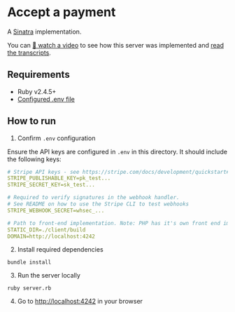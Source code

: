 # Accept a payment

A [Sinatra](http://sinatrarb.com/) implementation.

You can [🎥 watch a video](https://youtu.be/079khYtqWPo) to see how this server was implemented and [read the transcripts](./TRANSCRIPTS.md).

## Requirements

- Ruby v2.4.5+
- [Configured .env file](../../README.md)

## How to run

1. Confirm `.env` configuration

Ensure the API keys are configured in `.env` in this directory. It should include the following keys:

```yaml
# Stripe API keys - see https://stripe.com/docs/development/quickstart#api-keys
STRIPE_PUBLISHABLE_KEY=pk_test...
STRIPE_SECRET_KEY=sk_test...

# Required to verify signatures in the webhook handler.
# See README on how to use the Stripe CLI to test webhooks
STRIPE_WEBHOOK_SECRET=whsec_...

# Path to front-end implementation. Note: PHP has it's own front end implementation.
STATIC_DIR=./client/build
DOMAIN=http://localhost:4242
```

2. Install required dependencies

```
bundle install
```

3. Run the server locally

```
ruby server.rb
```

4. Go to [http://localhost:4242](http://localhost:4242) in your browser
